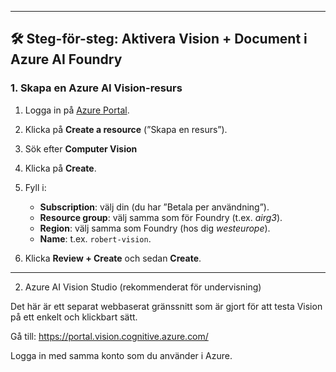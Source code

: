 
---

## 🛠 Steg-för-steg: Aktivera Vision + Document i Azure AI Foundry

### 1. Skapa en **Azure AI Vision-resurs**

1. Logga in på [Azure Portal](https://portal.azure.com).
2. Klicka på **Create a resource** (”Skapa en resurs”).
3. Sök efter **Computer Vision**
4. Klicka på **Create**.
5. Fyll i:

   * **Subscription**: välj din (du har ”Betala per användning”).
   * **Resource group**: välj samma som för Foundry (t.ex. *airg3*).
   * **Region**: välj samma som Foundry (hos dig *westeurope*).
   * **Name**: t.ex. `robert-vision`.
6. Klicka **Review + Create** och sedan **Create**.

---

2. Azure AI Vision Studio (rekommenderat för undervisning)

Det här är ett separat webbaserat gränssnitt som är gjort för att testa Vision på ett enkelt och klickbart sätt.

Gå till: https://portal.vision.cognitive.azure.com/

Logga in med samma konto som du använder i Azure.


